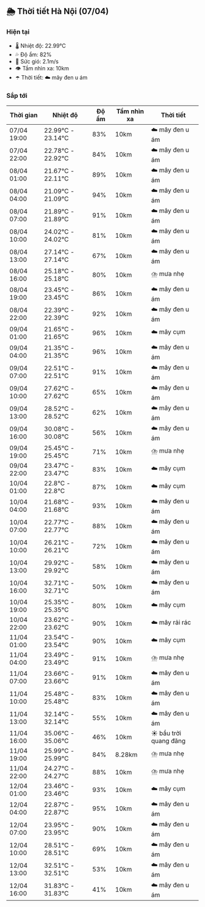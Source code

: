 ## 🌦️ Thời tiết Hà Nội (07/04)

### Hiện tại

- 🌡️ Nhiệt độ: 22.99℃
- 💦 Độ ẩm: 82%
- 💨 Sức gió: 2.1m/s
- 👁️ Tầm nhìn xa: 10km
- ☂️ Thời tiết: ☁️ mây đen u ám

### Sắp tới

| Thời gian | Nhiệt độ | Độ ẩm | Tầm nhìn xa | Thời tiết |
| --- | --- | --- | --- | --- |
| 07/04 19:00 | 22.99℃ - 23.14℃ | 83% | 10km | ☁️ mây đen u ám |
| 07/04 22:00 | 22.78℃ - 22.92℃ | 84% | 10km | ☁️ mây đen u ám |
| 08/04 01:00 | 21.67℃ - 22.11℃ | 89% | 10km | ☁️ mây đen u ám |
| 08/04 04:00 | 21.09℃ - 21.09℃ | 94% | 10km | ☁️ mây đen u ám |
| 08/04 07:00 | 21.89℃ - 21.89℃ | 91% | 10km | ☁️ mây đen u ám |
| 08/04 10:00 | 24.02℃ - 24.02℃ | 81% | 10km | ☁️ mây đen u ám |
| 08/04 13:00 | 27.14℃ - 27.14℃ | 67% | 10km | ☁️ mây đen u ám |
| 08/04 16:00 | 25.18℃ - 25.18℃ | 80% | 10km | ⛈️ mưa nhẹ |
| 08/04 19:00 | 23.45℃ - 23.45℃ | 86% | 10km | ☁️ mây đen u ám |
| 08/04 22:00 | 22.39℃ - 22.39℃ | 92% | 10km | ☁️ mây đen u ám |
| 09/04 01:00 | 21.65℃ - 21.65℃ | 96% | 10km | ☁️ mây cụm |
| 09/04 04:00 | 21.35℃ - 21.35℃ | 96% | 10km | ☁️ mây đen u ám |
| 09/04 07:00 | 22.51℃ - 22.51℃ | 91% | 10km | ☁️ mây đen u ám |
| 09/04 10:00 | 27.62℃ - 27.62℃ | 65% | 10km | ☁️ mây đen u ám |
| 09/04 13:00 | 28.52℃ - 28.52℃ | 62% | 10km | ☁️ mây đen u ám |
| 09/04 16:00 | 30.08℃ - 30.08℃ | 56% | 10km | ☁️ mây đen u ám |
| 09/04 19:00 | 25.45℃ - 25.45℃ | 71% | 10km | ⛈️ mưa nhẹ |
| 09/04 22:00 | 23.47℃ - 23.47℃ | 83% | 10km | ☁️ mây cụm |
| 10/04 01:00 | 22.8℃ - 22.8℃ | 87% | 10km | ☁️ mây cụm |
| 10/04 04:00 | 21.68℃ - 21.68℃ | 93% | 10km | ☁️ mây đen u ám |
| 10/04 07:00 | 22.77℃ - 22.77℃ | 88% | 10km | ☁️ mây đen u ám |
| 10/04 10:00 | 26.21℃ - 26.21℃ | 72% | 10km | ☁️ mây đen u ám |
| 10/04 13:00 | 29.92℃ - 29.92℃ | 58% | 10km | ☁️ mây đen u ám |
| 10/04 16:00 | 32.71℃ - 32.71℃ | 50% | 10km | ☁️ mây đen u ám |
| 10/04 19:00 | 25.35℃ - 25.35℃ | 80% | 10km | ☁️ mây cụm |
| 10/04 22:00 | 23.62℃ - 23.62℃ | 90% | 10km | ☁️ mây rải rác |
| 11/04 01:00 | 23.54℃ - 23.54℃ | 90% | 10km | ☁️ mây cụm |
| 11/04 04:00 | 23.49℃ - 23.49℃ | 91% | 10km | ⛈️ mưa nhẹ |
| 11/04 07:00 | 23.66℃ - 23.66℃ | 91% | 10km | ☁️ mây đen u ám |
| 11/04 10:00 | 25.48℃ - 25.48℃ | 83% | 10km | ☁️ mây đen u ám |
| 11/04 13:00 | 32.14℃ - 32.14℃ | 55% | 10km | ☁️ mây đen u ám |
| 11/04 16:00 | 35.06℃ - 35.06℃ | 46% | 10km | ☀️ bầu trời quang đãng |
| 11/04 19:00 | 25.99℃ - 25.99℃ | 84% | 8.28km | ⛈️ mưa nhẹ |
| 11/04 22:00 | 24.27℃ - 24.27℃ | 88% | 10km | ⛈️ mưa nhẹ |
| 12/04 01:00 | 23.46℃ - 23.46℃ | 93% | 10km | ☁️ mây cụm |
| 12/04 04:00 | 22.87℃ - 22.87℃ | 95% | 10km | ☁️ mây đen u ám |
| 12/04 07:00 | 23.95℃ - 23.95℃ | 90% | 10km | ☁️ mây đen u ám |
| 12/04 10:00 | 28.51℃ - 28.51℃ | 69% | 10km | ☁️ mây đen u ám |
| 12/04 13:00 | 32.51℃ - 32.51℃ | 53% | 10km | ☁️ mây đen u ám |
| 12/04 16:00 | 31.83℃ - 31.83℃ | 41% | 10km | ☁️ mây đen u ám |
